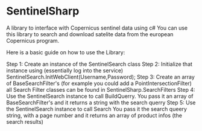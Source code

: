 # SentinelSharp
A library to interface with Copernicus sentinel data using c#
You can use this library to search and download satelite data from the european Copernicus program.

Here is a basic guide on how to use the Library:

Step 1:
  Create an instance of the SentinelSearch class
Step 2:
  Initialize that instance using    (essentially log into the service)
  SentinelSearch.InitWebClient(Username,Password);
Step 3:
  Create an array of BaseSearchFilter's
  (for example you could add a PointIntersectionFilter)
  all Search Filter classes can be found in SentinelSharp.SearchFilters
Step 4:
  Use the SentinelSearch instance to call BuildQuerry.
  You pass it an array of BaseSearchFilter's and it returns a string with the search querry
Step 5:
  Use the SentinelSearch instance to call Search
  You pass it the search queery string, with a page number
  and it returns an array of product infos (the search results)
  
